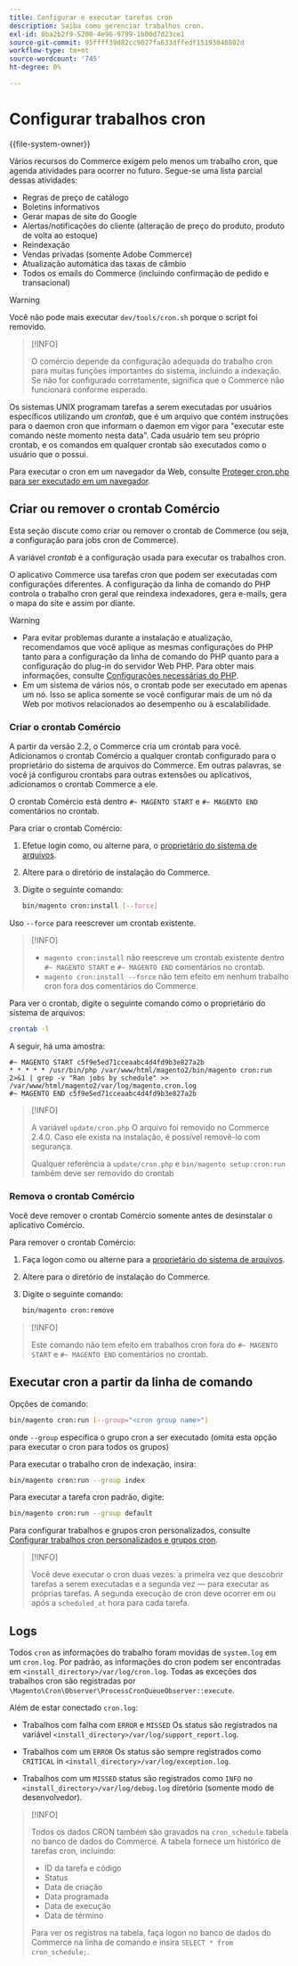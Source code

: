 ```yaml
---
title: Configurar e executar tarefas cron
description: Saiba como gerenciar trabalhos cron.
exl-id: 8ba2b2f9-5200-4e96-9799-1b00d7d23ce1
source-git-commit: 95ffff39d82cc9027fa633dffedf15193040802d
workflow-type: tm+mt
source-wordcount: '745'
ht-degree: 0%

---
```


# Configurar trabalhos cron

{{file-system-owner}}

Vários recursos do Commerce exigem pelo menos um trabalho cron, que agenda atividades para ocorrer no futuro. Segue-se uma lista parcial dessas atividades:

- Regras de preço de catálogo
- Boletins informativos
- Gerar mapas de site do Google
- Alertas/notificações do cliente (alteração de preço do produto, produto de volta ao estoque)
- Reindexação
- Vendas privadas (somente Adobe Commerce)
- Atualização automática das taxas de câmbio
- Todos os emails do Commerce (incluindo confirmação de pedido e transacional)

>[!WARNING]
>
>Você não pode mais executar `dev/tools/cron.sh` porque o script foi removido.

>[!INFO]
>
>O comércio depende da configuração adequada do trabalho cron para muitas funções importantes do sistema, incluindo a indexação. Se não for configurado corretamente, significa que o Commerce não funcionará conforme esperado.

Os sistemas UNIX programam tarefas a serem executadas por usuários específicos utilizando um _crontab_, que é um arquivo que contém instruções para o daemon cron que informam o daemon em vigor para &quot;executar este comando neste momento nesta data&quot;. Cada usuário tem seu próprio crontab, e os comandos em qualquer crontab são executados como o usuário que o possui.

Para executar o cron em um navegador da Web, consulte [Proteger cron.php para ser executado em um navegador](../security/secure-cron-php.md).

## Criar ou remover o crontab Comércio

Esta seção discute como criar ou remover o crontab de Commerce (ou seja, a configuração para jobs cron de Commerce).

A variável _crontab_ é a configuração usada para executar os trabalhos cron.

O aplicativo Commerce usa tarefas cron que podem ser executadas com configurações diferentes. A configuração da linha de comando do PHP controla o trabalho cron geral que reindexa indexadores, gera e-mails, gera o mapa do site e assim por diante.

>[!WARNING]
>
>- Para evitar problemas durante a instalação e atualização, recomendamos que você aplique as mesmas configurações do PHP tanto para a configuração da linha de comando do PHP quanto para a configuração do plug-in do servidor Web PHP. Para obter mais informações, consulte [Configurações necessárias do PHP](../../installation/prerequisites/php-settings.md).
>- Em um sistema de vários nós, o crontab pode ser executado em apenas um nó. Isso se aplica somente se você configurar mais de um nó da Web por motivos relacionados ao desempenho ou à escalabilidade.


### Criar o crontab Comércio

A partir da versão 2.2, o Commerce cria um crontab para você. Adicionamos o crontab Comércio a qualquer crontab configurado para o proprietário do sistema de arquivos do Commerce. Em outras palavras, se você já configurou crontabs para outras extensões ou aplicativos, adicionamos o crontab Commerce a ele.

O crontab Comércio está dentro `#~ MAGENTO START` e `#~ MAGENTO END` comentários no crontab.

Para criar o crontab Comércio:

1. Efetue login como, ou alterne para, o [proprietário do sistema de arquivos](../../installation/prerequisites/file-system/overview.md).
1. Altere para o diretório de instalação do Commerce.
1. Digite o seguinte comando:

   ```bash
   bin/magento cron:install [--force]
   ```

Uso `--force` para reescrever um crontab existente.

>[!INFO]
>
>- `magento cron:install` não reescreve um crontab existente dentro `#~ MAGENTO START` e `#~ MAGENTO END` comentários no crontab.
>- `magento cron:install --force` não tem efeito em nenhum trabalho cron fora dos comentários do Commerce.


Para ver o crontab, digite o seguinte comando como o proprietário do sistema de arquivos:

```bash
crontab -l
```

A seguir, há uma amostra:

```terminal
#~ MAGENTO START c5f9e5ed71cceaabc4d4fd9b3e827a2b
* * * * * /usr/bin/php /var/www/html/magento2/bin/magento cron:run 2>&1 | grep -v "Ran jobs by schedule" >> /var/www/html/magento2/var/log/magento.cron.log
#~ MAGENTO END c5f9e5ed71cceaabc4d4fd9b3e827a2b
```

>[!INFO]
>
>A variável `update/cron.php` O arquivo foi removido no Commerce 2.4.0. Caso ele exista na instalação, é possível removê-lo com segurança.
>
>Qualquer referência a `update/cron.php` e `bin/magento setup:cron:run` também deve ser removido do crontab

### Remova o crontab Comércio

Você deve remover o crontab Comércio somente antes de desinstalar o aplicativo Comércio.

Para remover o crontab Comércio:

1. Faça logon como ou alterne para a [proprietário do sistema de arquivos](../../installation/prerequisites/file-system/overview.md).
1. Altere para o diretório de instalação do Commerce.
1. Digite o seguinte comando:

   ```bash
   bin/magento cron:remove
   ```

>[!INFO]
>
>Este comando não tem efeito em trabalhos cron fora do `#~ MAGENTO START` e `#~ MAGENTO END` comentários no crontab.

## Executar cron a partir da linha de comando

Opções de comando:

```bash
bin/magento cron:run [--group="<cron group name>"]
```

onde `--group` especifica o grupo cron a ser executado (omita esta opção para executar o cron para todos os grupos)

Para executar o trabalho cron de indexação, insira:

```bash
bin/magento cron:run --group index
```

Para executar a tarefa cron padrão, digite:

```bash
bin/magento cron:run --group default
```

Para configurar trabalhos e grupos cron personalizados, consulte [Configurar trabalhos cron personalizados e grupos cron](../cron/custom-cron.md).

>[!INFO]
>
>Você deve executar o cron duas vezes: a primeira vez que descobrir tarefas a serem executadas e a segunda vez — para executar as próprias tarefas. A segunda execução de cron deve ocorrer em ou após a `scheduled_at` hora para cada tarefa.

## Logs

Todos `cron` as informações do trabalho foram movidas de `system.log` em um `cron.log`.
Por padrão, as informações do cron podem ser encontradas em `<install_directory>/var/log/cron.log`.
Todas as exceções dos trabalhos cron são registradas por `\Magento\Cron\Observer\ProcessCronQueueObserver::execute`.

Além de estar conectado `cron.log`:

- Trabalhos com falha com `ERROR` e `MISSED` Os status são registrados na variável `<install_directory>/var/log/support_report.log`.

- Trabalhos com um `ERROR` Os status são sempre registrados como `CRITICAL` in `<install_directory>/var/log/exception.log`.

- Trabalhos com um `MISSED` status são registrados como `INFO` no `<install_directory>/var/log/debug.log` diretório (somente modo de desenvolvedor).

>[!INFO]
>
>Todos os dados CRON também são gravados na `cron_schedule` tabela no banco de dados do Commerce. A tabela fornece um histórico de tarefas cron, incluindo:
>
>- ID da tarefa e código
>- Status
>- Data de criação
>- Data programada
>- Data de execução
>- Data de término
>
>Para ver os registros na tabela, faça logon no banco de dados do Commerce na linha de comando e insira `SELECT * from cron_schedule;`.
